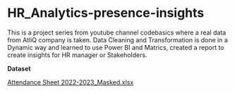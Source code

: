 # HR_Analytics-presence-insights
This is a project series from youtube channel codebasics where a real data from AtliQ company is taken. Data Cleaning and Transformation is done in a Dynamic way and learned to use Power BI and Matrics, created a report to create insights for HR manager or Stakeholders.

**Dataset**

[Attendance Sheet 2022-2023_Masked.xlsx](https://github.com/harshitakilari/HR_Analytics-presence-insights/files/12207317/Attendance.Sheet.2022-2023_Masked.xlsx)
